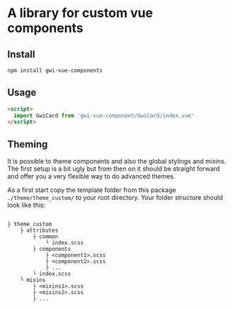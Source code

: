 # A library for custom vue components

## Install

```bash
npm install gwi-vue-components
```

## Usage

```html
<script>
  import GwiCard from 'gwi-vue-component/GwiCard/index.vue'
</script>
```

## Theming

It is possible to theme components and also the global stylings and mixins. The first setup is a bit ugly but from then on it should be straight forward and offer you a very flexible way to do advanced themes.

As a first start copy the template folder from this package `./theme/theme_custom/` to your root directory. Your folder structure should look like this:
```

├ theme_custom
    ├ attributes
        ├ common
            └ index.scss
        ├ components
            ├ <component1>.scss
            ├ <component2>.scss
            ├ ...
        └ index.scss
    └ mixins
        ├ <mixins1>.scss
        ├ <mixins2>.scss
        ├ ...
```
